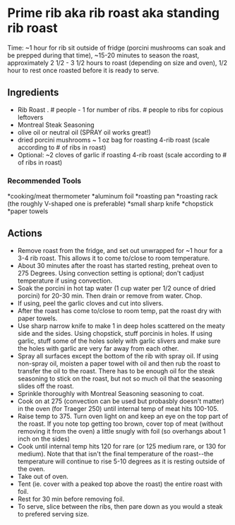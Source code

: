 # Prime rib aka rib roast aka standing rib roast

Time: ~1 hour for rib sit outside of fridge (porcini mushrooms can soak and be prepped during that time), ~15-20 minutes to season the roast, approximately 2 1/2 - 3 1/2 hours to roast (depending on size and oven), 1/2 hour to rest once roasted before it is ready to serve. 

## Ingredients
* Rib Roast . # people - 1 for number of ribs. # people to ribs for copious leftovers
* Montreal Steak Seasoning
* olive oil or neutral oil (SPRAY oil works great!)
* dried porcini mushrooms ~ 1 oz bag for roasting 4-rib roast (scale according to # of ribs in roast)
* Optional: ~2 cloves of garlic if roasting 4-rib roast (scale according to # of ribs in roast)
  
### Recommended Tools
*cooking/meat thermometer
*aluminum foil
*roasting pan
*roasting rack (the roughly V-shaped one is preferable)
*small sharp knife
*chopstick
*paper towels

## Actions
* Remove roast from the fridge, and set out unwrapped for ~1 hour for a 3-4 rib roast. This allows it to come to/close to room temperature.
* About 30 minutes after the roast has started resting, preheat oven to 275 Degrees. Using convection setting is optional; don't cadjust temperature if using convection.
* Soak the porcini in hot tap water (1 cup water per 1/2 ounce of dried porcini) for 20-30 min. Then drain or remove from water. Chop.
* If using, peel the garlic cloves and cut into slivers.
* After the roast has come to/close to room temp, pat the roast dry with paper towels.
* Use sharp narrow knife to make 1 in deep holes scattered on the meaty side and the sides. Using chopstick, stuff porcinis in holes. If using garlic, stuff some of the holes solely with garlic slivers and make sure the holes with garlic are very far away from each other.
* Spray all surfaces except the bottom of the rib with spray oil. If using non-spray oil, moisten a paper towel with oil and then rub the roast to transfer the oil to the roast. There has to be enough oil for the steak seasoning to stick on the roast, but not so much oil that the seasoning slides off the roast.
* Sprinkle thoroughly with Montreal Seasoning seasoning to coat.
* Cook on at 275 (convection can be used but probasbly doesn't matter) in the oven (for Traeger 250) until internal temp of meat hits 100-105.
* Raise temp to 375. Turn oven light on and keep an eye on the top part of the roast.  If you note top getting too brown, cover top of meat (without removing it from the oven) a little snugly with foil (so overhangs about 1 inch on the sides)
* Cook until internal temp hits 120 for rare (or 125 medium rare, or 130 for medium). Note that that isn't the final temperature of the roast--the temperature will continue to rise 5-10 degrees as it is resting outside of the oven. 
* Take out of oven.
* Tent (ie. cover with a peaked top above the roast) the entire roast with foil.
* Rest for 30 min before removing foil.
* To serve, slice between the ribs, then pare down as you would a steak to prefered serving size.
  


